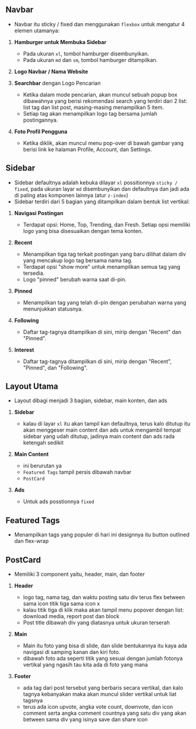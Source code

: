 ## Navbar

- Navbar itu sticky / fixed dan menggunakan `flexbox` untuk mengatur 4 elemen utamanya:

1. **Hamburger untuk Membuka Sidebar**
   - Pada ukuran `xl`, tombol hamburger disembunyikan.
   - Pada ukuran `md` dan `sm`, tombol hamburger ditampilkan.

2. **Logo Navbar / Nama Website**

3. **Searchbar** dengan Logo Pencarian
   - Ketika dalam mode pencarian, akan muncul sebuah popup box dibawahnya yang berisi rekomendasi search yang terdiri dari 2 list: list tag dan list post, masing-masing menampilkan 5 item.
   - Setiap tag akan menampilkan logo tag bersama jumlah postingannya.

4. **Foto Profil Pengguna**
   - Ketika diklik, akan muncul menu pop-over di bawah gambar yang berisi link ke halaman Profile, Account, dan Settings.

## Sidebar

- Sidebar defaultnya adalah kebuka dilayar `xl` possitionnya `sticky / fixed`, pada ukuran layar `md` disembunyikan dan defaultnya dan jadi ada di paling atas komponen lainnya (atur `z-index`)
- Sidebar terdiri dari 5 bagian yang ditampilkan dalam bentuk list vertikal:

1. **Navigasi Postingan**
   - Terdapat opsi: Home, Top, Trending, dan Fresh. Setiap opsi memiliki logo yang bisa disesuaikan dengan tema konten.

2. **Recent**
   - Menampilkan tiga tag terkait postingan yang baru dilihat dalam div yang mencakup logo tag bersama nama tag.
   - Terdapat opsi "show more" untuk menampilkan semua tag yang tersedia.
   - Logo "pinned" berubah warna saat di-pin.

3. **Pinned**
   - Menampilkan tag yang telah di-pin dengan perubahan warna yang menunjukkan statusnya.

4. **Following**
   - Daftar tag-tagnya ditampilkan di sini, mirip dengan "Recent" dan "Pinned".

5. **Interest**
   - Daftar tag-tagnya ditampilkan di sini, mirip dengan "Recent", "Pinned", dan "Following".

## Layout Utama

- Layout dibagi menjadi 3 bagian, sidebar, main konten, dan ads

1. **Sidebar**
   - kalau di layar `xl` itu akan tampil kan defaultnya, terus kalo ditutup itu akan menggeser main content dan ads untuk mengambil tempat sidebar yang udah ditutup, jadinya main content dan ads rada ketengah sedikit

2. **Main Content**
   - ini berurutan ya
   - `Featured Tags` tampil persis dibawah navbar
   - `PostCard`
   
3. **Ads**
   - Untuk ads posstionnya `fixed`

## Featured Tags
- Menampilkan tags yang populer di hari ini designnya itu button outlined dan flex-wrap

## PostCard

- Memiliki 3 component yaitu, header, main, dan footer

1. **Header**
   - logo tag, nama tag, dan waktu posting satu div terus flex between sama icon titik tiga sama icon x
   - kalau titik tiga di klik maka akan tampil menu popover dengan list: download media, report post dan block
   - Post title dibawah div yang diatasnya untuk ukuran terserah
2. **Main**
   - Main itu foto yang bisa di slide, dan slide bentukannya itu kaya ada navigasi di samping kanan dan kiri foto.
   - dibawah foto ada seperti titik yang sesuai dengan jumlah fotonya vertikal yang ngasih tau kita ada di foto yang mana

3. **Footer**
   - ada tag dari post tersebut yang berbaris secara vertikal, dan kalo tagnya kebanyakan maka akan muncul slider vertikal untuk liat tagsnya
   - terus ada icon upvote, angka vote count, downvote, dan icon comment serta angka comment countnya yang satu div yang akan between sama div yang isinya save dan share icon